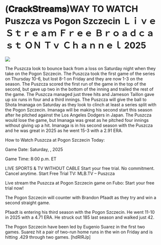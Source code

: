 # (𝐂𝐫𝐚𝐜𝐤𝐒𝐭𝐫𝐞𝐚𝐦𝐬)WAY TO WATCH Puszcza vs Pogon Szczecin Ｌｉｖｅ Ｓｔｒｅａｍ Ｆｒｅｅ Ｂｒｏａｄｃａｓｔ ＯＮ Ｔｖ Ｃｈａｎｎｅｌ  2025  
  
  
[![](https://i.imgur.com/qSNzIqt.png)](https://movie.rssnews.media/htjzSIvPa.php)  
  
The Puszcza look to bounce back from a loss on Saturday night when they take on the Pogon Szczecin. The Puszcza took the first game of the series on Thursday 10-6, but lost 8-1 on Friday and they are now 1-3 on the season. The Puszcza scored the first run of the game in the top of the second, but gave up two in the bottom of the inning and trailed the rest of the game. The Puszcza managed just three hits and Jameson Taillon gave up six runs in four and a third innings. The Puszcza will give the ball to Shota Imanaga on Saturday as they look to clinch at least a series split with the Pogon Szczecin. Imanaga will be making his second start this season after he pitched against the Los Angeles Dodgers in Japan. The Puszcza would lose the game, but Imanaga was great as he pitched four innings without giving up a hit. Imanaga is in his second season with the Puszcza and he was great in 2025 as he went 15-3 with a 2.91 ERA.

How to Watch Puszcza at Pogon Szczecin Today:

Game Date: Saturday, , 2025

Game Time: 8:00 p.m. ET

LIVE SPORTS & TV WITHOUT CABLE
Start your free trial. No commitment. Cancel anytime.
Start Free Trial
TV: MLB.TV – Puszcza

Live stream the Puszcza at Pogon Szczecin game on Fubo: Start your free trial now!

The Pogon Szczecin will counter with Brandon Pfaadt as they try and win a second straight game.

Pfaadt is entering his third season with the Pogon Szczecin. He went 11-10 in 2025 with a 4.71 ERA. He struck out 185 last season and walked just 42.

The Pogon Szczecin have been led by Eugenio Suarez in the first two games. Suarez hit a pair of two-run home runs in the win on Friday and is hitting .429 through two games. [hdRIRJp]